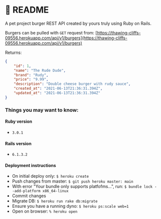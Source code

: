# 🍔 README 

A pet project burger REST API created by yours truly using Ruby on Rails. 

Burgers can be pulled with `GET` request from: 
[https://thawing-cliffs-09556.herokuapp.com/api/v1/burgers](https://thawing-cliffs-09556.herokuapp.com/api/v1/burgers)

Returns:
```json
{
    "id": 1,
    "name": "The Rude Dude",
    "brand": "Rudy",
    "price": "9.99",
    "description": "Double cheese burger with rudy sauce",
    "created_at": "2021-06-13T21:36:31.394Z",
    "updated_at": "2021-06-13T21:36:31.394Z"
}
```

### Things you may want to know:

#### Ruby version
- `3.0.1`

#### Rails version
- `6.1.3.2`

#### Deployment instructions
- On initial deploy only: `$ heroku create`
- Push changes from master: `$ git push heroku master: main`
- With error "Your bundle only supports platfofms...", run: `$ bundle lock --add-platform x86_64-linux`
- Commit changes
- Migrate DB: `$ heroku run rake db:migrate`
- Ensure you have a running dyno: `$ heroku ps:scale web=1`
- Open on browser: `% heroku open`
